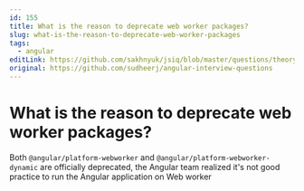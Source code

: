 ```yaml
---
id: 155
title: What is the reason to deprecate web worker packages?
slug: what-is-the-reason-to-deprecate-web-worker-packages
tags:
  - angular
editLink: https://github.com/sakhnyuk/jsiq/blob/master/questions/theory/angular/155.md
original: https://github.com/sudheerj/angular-interview-questions
---
```


# What is the reason to deprecate web worker packages?

Both `@angular/platform-webworker` and `@angular/platform-webworker-dynamic` are officially deprecated, the Angular team realized it's not good practice to run the Angular application on Web worker